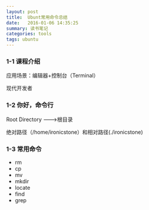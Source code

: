 ```yaml
---
layout: post 
title:  Ubunt常用命令总结
date:   2016-01-06 14:35:25
summary: 读书笔记
categories: tools
tags: ubuntu
---
```


### 1-1 课程介绍
应用场景：编辑器+控制台（Terminal）

现代开发者
### 1-2 你好，命令行

Root Directory --->根目录

绝对路径（/home/ironicstone）和相对路径(./ironicstone)

### 1-3 常用命令

- rm
- cp
- mv
- mkdir
- locate
- find
- grep




